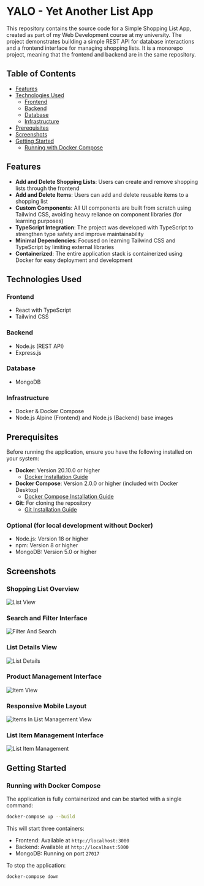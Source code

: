 # YALO - Yet Another List App

This repository contains the source code for a Simple Shopping List App, created as part of my Web Development course at my university. The project demonstrates building a simple REST API for database interactions and a frontend interface for managing shopping lists. It is a monorepo project, meaning that the frontend and backend are in the same repository.

## Table of Contents
- [Features](#features)
- [Technologies Used](#technologies-used)
  - [Frontend](#frontend)
  - [Backend](#backend)
  - [Database](#database)
  - [Infrastructure](#infrastructure)
- [Prerequisites](#prerequisites)
- [Screenshots](#screenshots)
- [Getting Started](#getting-started)
  - [Running with Docker Compose](#running-with-docker-compose)

## Features
- **Add and Delete Shopping Lists**: Users can create and remove shopping lists through the frontend
- **Add and Delete Items**: Users can add and delete reusable items to a shopping list
- **Custom Components**: All UI components are built from scratch using Tailwind CSS, avoiding heavy reliance on component libraries (for learning purposes)
- **TypeScript Integration**: The project was developed with TypeScript to strengthen type safety and improve maintainability
- **Minimal Dependencies**: Focused on learning Tailwind CSS and TypeScript by limiting external libraries
- **Containerized**: The entire application stack is containerized using Docker for easy deployment and development

## Technologies Used

### Frontend
- React with TypeScript
- Tailwind CSS

### Backend
- Node.js (REST API)
- Express.js

### Database
- MongoDB

### Infrastructure
- Docker & Docker Compose
- Node.js Alpine (Frontend) and Node.js (Backend) base images

## Prerequisites

Before running the application, ensure you have the following installed on your system:

- **Docker**: Version 20.10.0 or higher
  - [Docker Installation Guide](https://docs.docker.com/get-docker/)
- **Docker Compose**: Version 2.0.0 or higher (included with Docker Desktop)
  - [Docker Compose Installation Guide](https://docs.dcdsocker.com/compose/install/)
- **Git**: For cloning the repository
  - [Git Installation Guide](https://git-scm.com/book/en/v2/Getting-Started-Installing-Git)

### Optional (for local development without Docker)
- Node.js: Version 18 or higher
- npm: Version 8 or higher
- MongoDB: Version 5.0 or higher

## Screenshots

### Shopping List Overview
![List View](docs/data/listapp1.jpg)

### Search and Filter Interface
![Filter And Search](docs/data/listapp2.jpg)

### List Details View
![List Details](docs/data/listapp3.jpg)

### Product Management Interface
![Item View](docs/data/listapp4.jpg)

### Responsive Mobile Layout
![Items In List Management View](docs/data/listapp5.jpg)

### List Item Management Interface
![List Item Management](docs/data/listapp6.jpg)

## Getting Started

### Running with Docker Compose

The application is fully containerized and can be started with a single command:
```bash
docker-compose up --build
```

This will start three containers:
- Frontend: Available at `http://localhost:3000`
- Backend: Available at `http://localhost:5000`
- MongoDB: Running on port `27017`

To stop the application:
```bash
docker-compose down
```

